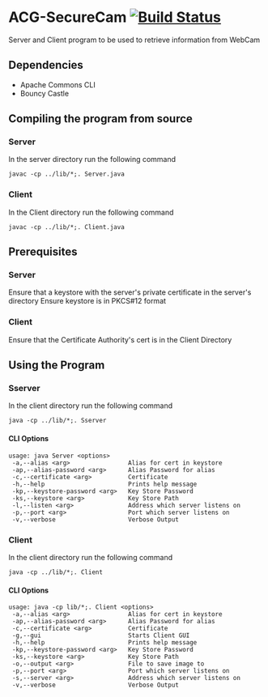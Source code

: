# ACG-SecureCam [![Build Status](https://travis-ci.com/Infinitide/ACG-SecureCam.svg?token=VjEYc68MUWgPSpWqgDNV&branch=master)](https://travis-ci.com/Infinitide/ACG-SecureCam)

Server and Client program to be used to retrieve information from WebCam

## Dependencies
- Apache Commons CLI
- Bouncy Castle

## Compiling the program from source

### Server
In the server directory run the following command
```
javac -cp ../lib/*;. Server.java
```

### Client
In the Client directory run the following command
```
javac -cp ../lib/*;. Client.java
```

## Prerequisites

### Server
Ensure that a keystore with the server's private certificate in the server's directory
Ensure keystore is in PKCS#12 format

### Client
Ensure that the Certificate Authority's cert is in the Client Directory

## Using the Program

### Sserver
In the client directory run the following command
```
java -cp ../lib/*;. Sserver
```

#### CLI Options

```
usage: java Server <options>
 -a,--alias <arg>                Alias for cert in keystore
 -ap,--alias-password <arg>      Alias Password for alias
 -c,--certificate <arg>          Certificate
 -h,--help                       Prints help message
 -kp,--keystore-password <arg>   Key Store Password
 -ks,--keystore <arg>            Key Store Path
 -l,--listen <arg>               Address which server listens on
 -p,--port <arg>                 Port which server listens on
 -v,--verbose                    Verbose Output
```

### Client
In the client directory run the following command
```
java -cp ../lib/*;. Client
```

#### CLI Options
```
usage: java -cp lib/*;. Client <options>
 -a,--alias <arg>                Alias for cert in keystore
 -ap,--alias-password <arg>      Alias Password for alias
 -c,--certificate <arg>          Certificate
 -g,--gui                        Starts Client GUI
 -h,--help                       Prints help message
 -kp,--keystore-password <arg>   Key Store Password
 -ks,--keystore <arg>            Key Store Path
 -o,--output <arg>               File to save image to
 -p,--port <arg>                 Port which server listens on
 -s,--server <arg>               Address which server listens on
 -v,--verbose                    Verbose Output
```